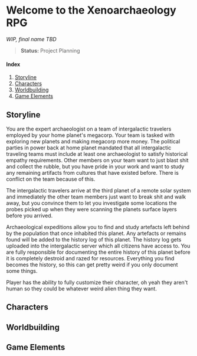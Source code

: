 # Welcome to the Xenoarchaeology RPG

_WIP, final name TBD_

> **Status:** Project Planning




#### Index

1. [Storyline](#storyline)
2. [Characters](#characters)
3. [Worldbuilding](#worldbuilding)
4. [Game Elements](#game-elements)




## Storyline

You are the expert archaeologist on a team of intergalactic travelers employed by your home planet's megacorp. Your team is tasked with exploring new planets and making megacorp more money. The political parties in power back at home planet mandated that all intergalactic traveling teams must include at least one archaeologist to satisfy historical empathy requirements. Other members on your team want to just blast shit and collect the rubble, but you have pride in your work and want to study any remaining artifacts from cultures that have existed before. There is conflict on the team because of this. 

The intergalactic travelers arrive at the third planet of a remote solar system and immediately the other team members just want to break shit and walk away, but you convince them to let you investigate some locations the probes picked up when they were scanning the planets surface layers before you arrived.

Archaeological expeditions allow you to find and study artefacts left behind by the population that once inhabited this planet. Any artefacts or remains found will be added to the history log of this planet. The history log gets uploaded into the intergalactic server which all citizens have access to. You are fully responsible for documenting the entire history of this planet before it is completely destroid and razed for resources. Everything you find becomes the history, so this can get pretty weird if you only document some things.

Player has the ability to fully customize their character, oh yeah they aren't human so they could be whatever weird alien thing they want.




## Characters




## Worldbuilding




## Game Elements